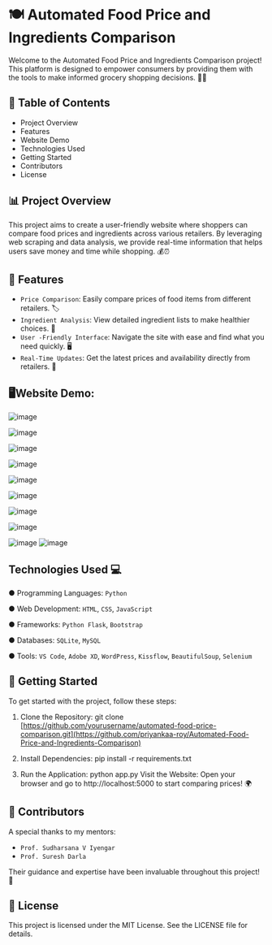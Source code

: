 # 🍽️ Automated Food Price and Ingredients Comparison
Welcome to the Automated Food Price and Ingredients Comparison project! This platform is designed to empower consumers by providing them with the tools to make informed grocery shopping decisions. 🛒✨

## 📖 Table of Contents
- Project Overview
- Features
- Website Demo
- Technologies Used
- Getting Started
- Contributors
- License


## 📊 Project Overview
This project aims to create a user-friendly website where shoppers can compare food prices and ingredients across various retailers. By leveraging web scraping and data analysis, we provide real-time information that helps users save money and time while shopping. 💰⏰

## 🚀 Features
- `Price Comparison`: Easily compare prices of food items from different retailers. 🏷️
- `Ingredient Analysis`: View detailed ingredient lists to make healthier choices. 🥗
- `User -Friendly Interface`: Navigate the site with ease and find what you need quickly. 🖥️
- `Real-Time Updates`: Get the latest prices and availability directly from retailers. 🔄

## 🖥️Website Demo:
![image](https://github.com/user-attachments/assets/e328ea2a-0a3b-4332-86c7-fe1fdc3efaf9)


![image](https://github.com/user-attachments/assets/805930e9-2e90-46d0-a26c-41c93966214f)


![image](https://github.com/user-attachments/assets/afabaa72-d5f5-4f69-b967-c53166de20e4)


![image](https://github.com/user-attachments/assets/51f53976-c338-4e77-9a3f-28bc3afe7c82)


![image](https://github.com/user-attachments/assets/86b2bcf5-01ac-4d8f-a87d-12babd34eff0)


![image](https://github.com/user-attachments/assets/6ede32e9-f47f-4eeb-9b01-0f42b4f7f1ec)


![image](https://github.com/user-attachments/assets/8ca3d756-7e2b-4b83-a9c8-fd120be992df)


![image](https://github.com/user-attachments/assets/5f71e221-9ae1-46fd-bbc6-9f55049f2bab)


![image](https://github.com/user-attachments/assets/f22e8004-a8e4-4ba0-b0c2-893539ecd03b)
![image](https://github.com/user-attachments/assets/3e44b410-22a5-47d7-bdd0-7b618d7c4f0b)



## Technologies Used 💻
● Programming Languages: `Python`

● Web Development: `HTML`, `CSS`, `JavaScript`

● Frameworks: `Python Flask`, `Bootstrap`

● Databases: `SQLite`, `MySQL`

● Tools: `VS Code`, `Adobe XD`, `WordPress`, `Kissflow`, `BeautifulSoup`, `Selenium`

## 🏁 Getting Started
To get started with the project, follow these steps:

1. Clone the Repository:
git clone [https://github.com/yourusername/automated-food-price-comparison.git](https://github.com/priyankaa-roy/Automated-Food-Price-and-Ingredients-Comparison)

2. Install Dependencies:
pip install -r requirements.txt

3. Run the Application:
python app.py
Visit the Website: Open your browser and go to http://localhost:5000 to start comparing prices! 🌍

## 🤝 Contributors
A special thanks to my mentors:
- `Prof. Sudharsana V Iyengar`
- `Prof. Suresh Darla`

Their guidance and expertise have been invaluable throughout this project! 🙌

## 📄 License
This project is licensed under the MIT License. See the LICENSE file for details.
